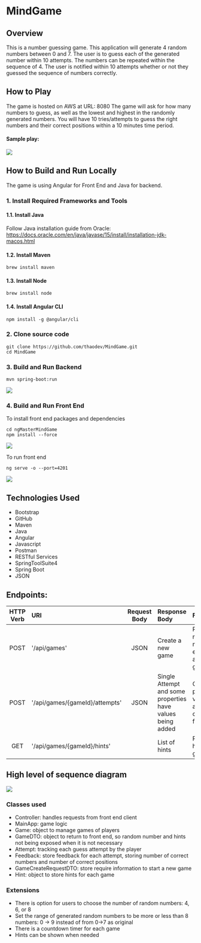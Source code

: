 # MindGame

## Overview
This is a number guessing game. This application will generate 4 random numbers between 0 and 7. The user is to guess each of the generated number within 10 attempts. The numbers can be repeated within the sequence of 4. The user is notified within 10 attempts whether or not they guessed the sequence of numbers correctly.


## How to Play
The game is hosted on AWS at URL: 8080
The game will ask for how many numbers to guess, as well as the lowest and highest in the randomly generated numbers.
You will have 10 tries/attempts to guess the right numbers and their correct positions within a 10 minutes time period.
<br>

#### Sample play:
<img src="src/main/resources/static/sample_play.png"/>


## How to Build and Run Locally
The game is using Angular for Front End and Java for backend.
### 1. Install Required Frameworks and Tools
#### 1.1. Install Java
Follow Java installation guide from Oracle:
https://docs.oracle.com/en/java/javase/15/install/installation-jdk-macos.html
#### 1.2. Install Maven
```
brew install maven
```
#### 1.3. Install Node
```
brew install node
```
#### 1.4. Install Angular CLI
```
npm install -g @angular/cli
```

### 2. Clone source code

```
git clone https://github.com/thaodev/MindGame.git
cd MindGame
```

### 3. Build and Run Backend
```
mvn spring-boot:run
```
<img src="src/main/resources/static/backend_run.png"/>

### 4. Build and Run Front End
To install front end packages and dependencies

```
cd ngMasterMindGame
npm install --force
```
<img src="src/main/resources/static/npm_install.png"/>

To run front end

```
ng serve -o --port=4201
```

<img src="src/main/resources/static/ngserve.png"/>




## Technologies Used
<ul>
<li>Bootstrap</li>
<li>GitHub</li>
<li>Maven</li>
<li>Java</li>
<li>Angular</li>
<li>Javascript</li>
<li>Postman</li>
<li>RESTful Services</li>
<li>SpringToolSuite4</li>
<li>Spring Boot</li>
<li>JSON</li>
</ul>

## Endpoints:
<table>
<thead>
<tr>
<th align="center">HTTP Verb</th>
<th align="left">URI</th>
<th align="center">Request Body</th>
<th align="left">Response Body</th>
<th align="left">Functionality</th>
</tr>
</thead>
<tbody>
<tr>
<td align="center">POST</td>
<td align="left">'/api/games'</td>
<td align="center">JSON</td>
<td align="left">Create a new game</td>
<td align="left">Retrieve random number from external API and create a game Id</td>
</tr>
<tr>
<td align="center">POST</td>
<td align="left">'/api/games/{gameId}/attempts'</td>
<td align="center">JSON</td>
<td align="left">Single Attempt and some properties have values being added</td>
<td align="left">Compare the player guess vs the target and provide corresponding feedback</td>
</tr>
<tr>
<td align="center">GET</td>
<td align="left">'/api/games/{gameId}/hints'</td>
<td align="center"></td>
<td align="left">List of hints</td>
<td align="left">Return a list of hints for given game Id</td>
</tr>
</tbody>
</table>



## High level of sequence diagram
<img src="src/main/resources/static/diagram.png"/>

### Classes used
- Controller: handles requests from front end client
- MainApp: game logic
- Game: object to manage games of players
- GameDTO: object to return to front end, so random number and hints not being exposed when it is not necessary
- Attempt: tracking each guess attempt by the player
- Feedback: store feedback for each attempt, storing number of correct numbers and number of correct positions
- GameCreateRequestDTO: store require information to start a new game
- Hint: object to store hints for each game

### Extensions
- There is option for users to choose the number of random numbers: 4, 6, or 8
- Set the range of generated random numbers to be more or less than 8 numbers: 0 -> 9 instead of from 0->7 as original
- There is a countdown timer for each game
- Hints can be shown when needed